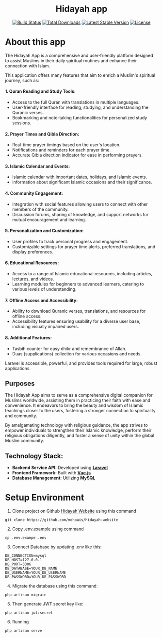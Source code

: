 <div align="center">
    <h1>Hidayah app</h1>
</div>

<p align="center">
<a href="https://github.com/laravel/framework/actions"><img src="https://github.com/laravel/framework/workflows/tests/badge.svg" alt="Build Status"></a>
<a href="https://packagist.org/packages/laravel/framework"><img src="https://img.shields.io/packagist/dt/laravel/framework" alt="Total Downloads"></a>
<a href="https://packagist.org/packages/laravel/framework"><img src="https://img.shields.io/packagist/v/laravel/framework" alt="Latest Stable Version"></a>
<a href="https://packagist.org/packages/laravel/framework"><img src="https://img.shields.io/packagist/l/laravel/framework" alt="License"></a>
</p>

# About this app

The Hidayah App is a comprehensive and user-friendly platform designed to assist Muslims in their daily spiritual routines and enhance their connection with Islam. 

This application offers many features that aim to enrich a Muslim's spiritual journey, such as:

#### 1. Quran Reading and Study Tools:
- Access to the full Quran with translations in multiple languages.
- User-friendly interface for reading, studying, and understanding the Quranic verses.
- Bookmarking and note-taking functionalities for personalized study sessions.

#### 2. Prayer Times and Qibla Direction:
- Real-time prayer timings based on the user's location.
- Notifications and reminders for each prayer time.
- Accurate Qibla direction indicator for ease in performing prayers.

#### 3. Islamic Calendar and Events:
- Islamic calendar with important dates, holidays, and Islamic events.
- Information about significant Islamic occasions and their significance.

#### 4. Community Engagement:
- Integration with social features allowing users to connect with other members of the community.
- Discussion forums, sharing of knowledge, and support networks for mutual encouragement and learning.

#### 5. Personalization and Customization:
- User profiles to track personal progress and engagement.
- Customizable settings for prayer time alerts, preferred translations, and display preferences.

#### 6. Educational Resources:
- Access to a range of Islamic educational resources, including articles, lectures, and videos.
- Learning modules for beginners to advanced learners, catering to various levels of understanding.

#### 7. Offline Access and Accessibility:
- Ability to download Quranic verses, translations, and resources for offline access.
- Accessibility features ensuring usability for a diverse user base, including visually impaired users.

#### 8. Additional Features:
- Tasbih counter for easy dhikr and remembrance of Allah.
- Duas (supplications) collection for various occasions and needs.

Laravel is accessible, powerful, and provides tools required for large, robust applications.

## Purposes

The Hidayah App aims to serve as a comprehensive digital companion for Muslims worldwide, assisting them in practicing their faith with ease and convenience. It endeavors to bring the beauty and wisdom of Islamic teachings closer to the users, fostering a stronger connection to spirituality and community.

By amalgamating technology with religious guidance, the app strives to empower individuals to strengthen their Islamic knowledge, perform their religious obligations diligently, and foster a sense of unity within the global Muslim community.

## Technology Stack:
- <b>Backend Service API:</b> Developed using **[Laravel](https://laravel.com/)**
- <b>Frontend Framework:</b> Built with **[Vue.js](https://vuejs.org/)**
- <b>Database Management:</b> Utilizing 
**[MySQL](https://www.mysql.com/)**

# Setup Environment

1. Clone project on Github [Hidayah Website](https://github.com/mohpais/hidayah-website) using this command
```
git clone https://github.com/mohpais/hidayah-website
```
2. Copy .env.example using command 
```
cp .env.exampe .env
```
3. Connect Database by updating .env like this:
```
DB_CONNECTION=mysql
DB_HOST=127.0.0.1
DB_PORT=3306
DB_DATABASE=YOUR_DB_NAME
DB_USERNAME=YOUR_DB_USERNAME
DB_PASSWORD=YOUR_DB_PASSWORD
```
4. Migrate the database using this command:
```
php artisan migrate
```
5. Then generate JWT secret key like:
```
php artisan jwt:secret
```
6. Running 
```
php artisan serve
```